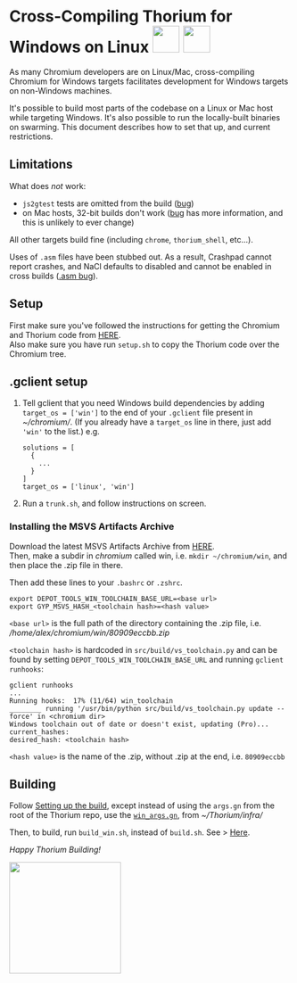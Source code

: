 # Cross-Compiling Thorium for Windows on Linux <img src="https://github.com/Alex313031/Thorium/blob/main/logos/NEW/build_light.svg#gh-dark-mode-only" width="48"> <img src="https://github.com/Alex313031/Thorium/blob/main/logos/NEW/build_dark.svg#gh-light-mode-only" width="48">

As many Chromium developers are on Linux/Mac, cross-compiling Chromium for
Windows targets facilitates development for Windows targets on non-Windows
machines.

It's possible to build most parts of the codebase on a Linux or Mac host while
targeting Windows.  It's also possible to run the locally-built binaries on
swarming.  This document describes how to set that up, and current restrictions.

## Limitations

What does *not* work:

* `js2gtest` tests are omitted from the build ([bug](https://crbug.com/1010561))
* on Mac hosts, 32-bit builds don't work ([bug](https://crbug.com/794838) has
  more information, and this is unlikely to ever change)

All other targets build fine (including `chrome`, `thorium_shell`, etc...).

Uses of `.asm` files have been stubbed out.  As a result, Crashpad cannot
report crashes, and NaCl defaults to disabled and cannot be enabled in cross
builds ([.asm bug](https://crbug.com/762167)).

## Setup
First make sure you've followed the instructions for getting the Chromium and Thorium code from [HERE](https://github.com/Alex313031/Thorium/blob/main/docs/BUILDING.md#get-the-code). \
Also make sure you have run `setup.sh` to copy the Thorium code over the Chromium tree.

## .gclient setup

1. Tell gclient that you need Windows build dependencies by adding
   `target_os = ['win']` to the end of your `.gclient` file present in *~/chromium/*.  (If you already
   have a `target_os` line in there, just add `'win'` to the list.) e.g.

       solutions = [
         {
           ...
         }
       ]
       target_os = ['linux', 'win']

2. Run a `trunk.sh`, and follow instructions on screen.

### Installing the MSVS Artifacts Archive

Download the latest MSVS Artifacts Archive from [HERE](https://github.com/Alex313031/Snippets/releases/latest). \
Then, make a subdir in *chromium* called win, i.e. `mkdir ~/chromium/win`, and then place the .zip file in there.

Then add these lines to your `.bashrc` or `.zshrc`.

    export DEPOT_TOOLS_WIN_TOOLCHAIN_BASE_URL=<base url>
    export GYP_MSVS_HASH_<toolchain hash>=<hash value>

`<base url>` is the full path of the directory containing the .zip file, i.e. */home/alex/chromium/win/80909eccbb.zip*

`<toolchain hash>` is hardcoded in `src/build/vs_toolchain.py` and can be found by
setting `DEPOT_TOOLS_WIN_TOOLCHAIN_BASE_URL` and running `gclient runhooks`:

    gclient runhooks
    ...
    Running hooks:  17% (11/64) win_toolchain
    ________ running '/usr/bin/python src/build/vs_toolchain.py update --force' in <chromium dir>
    Windows toolchain out of date or doesn't exist, updating (Pro)...
    current_hashes:
    desired_hash: <toolchain hash>

`<hash value>` is the name of the .zip, without .zip at the end, i.e. `80909eccbb`
## Building
Follow [Setting up the build](https://github.com/Alex313031/Thorium/blob/main/docs/BUILDING.md#setting-up-the-build), except instead of using the `args.gn` from the
root of the Thorium repo, use the [`win_args.gn`](https://github.com/Alex313031/Thorium/blob/main/infra/win_args.gn), from *~/Thorium/infra/*

Then, to build, run `build_win.sh`, instead of `build.sh`. See > [Here](https://github.com/Alex313031/Thorium/blob/main/docs/BUILDING.md#build-thorium-).

*Happy Thorium Building!*

<img src="https://github.com/Alex313031/Thorium/blob/main/logos/STAGING/Thorium90_504.jpg" width="200">
